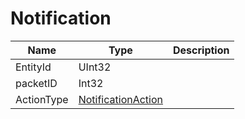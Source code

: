 # Notification

|Name|Type|Description|
|---|---|---|
|EntityId|UInt32||
|packetID|Int32||
|ActionType|[NotificationAction](../shared/NotificationAction.md)||
